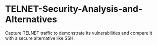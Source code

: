 # TELNET-Security-Analysis-and-Alternatives
Capture TELNET traffic to demonstrate its vulnerabilities and compare it with a  secure alternative like SSH.

